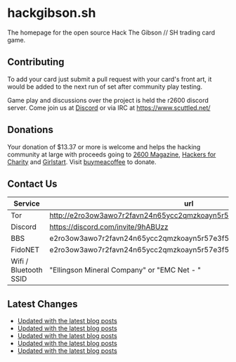 # hackgibson.sh
The homepage for the open source Hack The Gibson // SH trading card game.


## Contributing

To add your card just submit a pull request with your card's front art, it would be added to the next run of set after community play testing.

Game play and discussions over the project is held the r2600 discord server. Come join us at [Discord](https://discord.com/invite/9hABUzz) or via IRC at https://www.scuttled.net/


## Donations

Your donation of $13.37 or more is welcome and helps the hacking community at large with proceeds going to [2600 Magazine](https://2600.com/), [Hackers for Charity](https://hackersforcharity.org) and [Girlstart](https://girlstart.org).  Visit [buymeacoffee](https://www.buymeacoffee.com/hackgibson.sh) to donate.


## Contact Us

Service | url
-|-
Tor | http://e2ro3ow3awo7r2favn24n65ycc2qmzkoayn5r57e3f56nvjwdcgg32ad.onion
Discord | https://discord.com/invite/9hABUzz
BBS | e2ro3ow3awo7r2favn24n65ycc2qmzkoayn5r57e3f56nvjwdcgg32ad.onion:23
FidoNET | e2ro3ow3awo7r2favn24n65ycc2qmzkoayn5r57e3f56nvjwdcgg32ad.onion:24554
Wifi / Bluetooth SSID | "Ellingson Mineral Company" or "EMC Net - <fidonet address>"

## Latest Changes
<!-- BLOG-POST-LIST:START -->
- [Updated with the latest blog posts](https://github.com/DFW2600/hackgibson.sh/commit/be6c426d910f1dbad64747b09bea3565d26ea64f)
- [Updated with the latest blog posts](https://github.com/DFW2600/hackgibson.sh/commit/336c0fc828a82d5aa6afd02f7ca74a0576578b22)
- [Updated with the latest blog posts](https://github.com/DFW2600/hackgibson.sh/commit/294fd91b3673fb22e4569a8c20758e897dd349e7)
- [Updated with the latest blog posts](https://github.com/DFW2600/hackgibson.sh/commit/697f0093f986f2ad43bc4b0985e95d277fa9cdbe)
- [Updated with the latest blog posts](https://github.com/DFW2600/hackgibson.sh/commit/7ca1a0b0641993d9c560c04cedcfc9f79a16d9f5)
<!-- BLOG-POST-LIST:END -->
